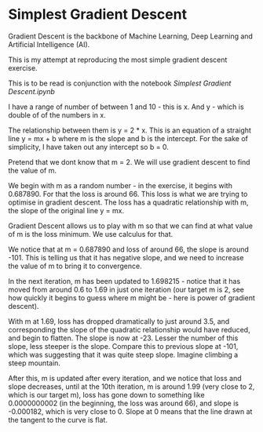 # Simplest Gradient Descent

Gradient Descent is the backbone of Machine Learning, Deep Learning and Artificial Intelligence (AI).

This is my attempt at reproducing the most simple gradient descent exercise.

This is to be read is conjunction with the notebook *Simplest Gradient Descent.ipynb*

I have a range of number of between 1 and 10 - this is x. And y - which is double of of the numbers in x.

The relationship between them is y = 2 * x. This is an equation of a straight line y = mx + b where m is the slope and b is the intercept. For the sake of simplicity, I have taken out any intercept so b = 0.

Pretend that we dont know that m = 2. We will use gradient descent to find the value of m.

We begin with m as a random number - in the exercise, it begins with 0.687890. For that the loss is around 66. This loss is what we are trying to optimise in gradient descent. The loss has a quadratic relationship with m, the slope of the original line y = mx.

Gradient Descent allows us to play with m so that we can find at what value of m is the loss minimum. We use calculus for that. 

We notice that at m = 0.687890 and loss of around 66, the slope is around -101. This is telling us that it has negative slope, and we need to increase the value of m to bring it to convergence.

In the next iteration, m has been updated to 1.698215 - notice that it has moved from around 0.6 to 1.69 in just one iteration (our target m is 2, see how quickly it begins to guess where m might be - here is power of gradient descent).

With m at 1.69, loss has dropped dramatically to just around 3.5, and corresponding the slope of the quadratic relationship would have reduced, and begin to flatten. The slope is now at -23. Lesser the number of this slope, less steeper is the slope. Compare this to previous slope at -101, which was suggesting that it was quite steep slope. Imagine climbing a steep mountain.

After this, m is updated after every iteration, and we notice that loss and slope decreases, until at the 10th iteration, m is around 1.99 (very close to 2, which is our target m), loss has gone down to something like 0.0000000002 (in the beginning, the loss was around 66), and slope is -0.000182, which is very close to 0. Slope at 0 means that the line drawn at the tangent to the curve is flat.
